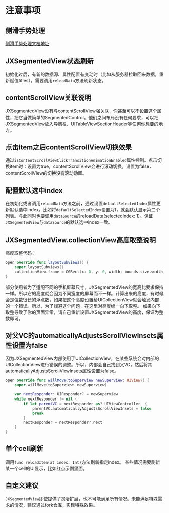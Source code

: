 # 注意事项

## 侧滑手势处理

[侧滑手势处理文档地址](https://github.com/pujiaxin33/JXSegmentedView/blob/master/Document/%E4%BE%A7%E6%BB%91%E6%89%8B%E5%8A%BF%E5%A4%84%E7%90%86%E8%AF%B4%E6%98%8E%E6%96%87%E6%A1%A3.md)

## JXSegmentedView状态刷新

初始化过后，有新的数据源、属性配置有变动时（比如从服务器拉取回来数据，重新赋值titles），需要调用`reloadData`方法刷新状态。

## contentScrollView关联说明

JXSegmentedView没有与contentScrollView强关联，你甚至可以不设置这个属性，把它当做简单的SegmentedControl。他们之间布局没有任何要求，可以把JXSegmentedView放入导航栏、UITableViewSectionHeader等任何你想要的地方。

## 点击Item之后contentScrollView切换效果

通过`isContentScrollViewClickTransitionAnimationEnabled`属性控制。点击切换item时：设置为true，contentScrollView会进行滚动切换。设置为false，contentScrollView的切换没有滚动动画。

## 配置默认选中index

在初始化或者调用`reloadData`方法之前，通过设置`defaultSelectedIndex`属性更新默认选中index。比如将`defaultSelectedIndex`设置为1，就会默认显示第二个列表。与此同时也要调用`dataSource`的reloadData(selectedIndex: 1)。保证`JXSegmentedView`与`dataSource`的默认选中index一致。

## JXSegmentedView.collectionView高度取整说明

高度取整代码：
```Swift
open override func layoutSubviews() {
    super.layoutSubviews()
    collectionView.frame = CGRect(x: 0, y: 0, width: bounds.size.width, height: floor(bounds.size.height))
}
```
部分使用者为了适配不同的手机屏幕尺寸，JXSegmentedView的宽高比要求保持一样。所以它的高度就会因为不同宽度的屏幕而不一样。计算出来的高度，有时候会是位数很长的浮点数，如果把这个高度设置给UICollectionView就会触发内部的一个错误。所以，为了规避这个问题，在这里对高度统一向下取整。
如果向下取整导致了你的页面异常，请自己重新设置JXSegmentedView的高度，保证为整数即可。

## 对父VC的automaticallyAdjustsScrollViewInsets属性设置为false

因为JXSegmentedView内部使用了UICollectionView，在某些系统会对内部的UICollectionView进行错误的调整。所以，内部会自己找到父VC，然后将其automaticallyAdjustsScrollViewInsets属性设置为false。
```SWift
open override func willMove(toSuperview newSuperview: UIView?) {
    super.willMove(toSuperview: newSuperview)

    var nextResponder: UIResponder? = newSuperview
    while nextResponder != nil {
        if let parentVC = nextResponder as? UIViewController  {
            parentVC.automaticallyAdjustsScrollViewInsets = false
            break
        }
        nextResponder = nextResponder?.next
    }
}
```
 
## 单个cell刷新 

调用`func reloadItem(at index: Int)`方法刷新指定index。
某些情况需要刷新某一个cell的UI显示，比如红点示例里面。
 
## 自定义建议

`JXSegmentedView`即使提供了灵活扩展，也不可能满足所有情况。未能满足特殊需求的情况，建议通过fork仓库，实现特殊效果。